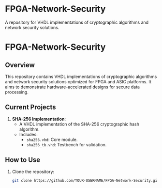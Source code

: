 # FPGA-Network-Security
A repository for VHDL implementations of cryptographic algorithms and network security solutions.
# FPGA-Network-Security

## Overview
This repository contains VHDL implementations of cryptographic algorithms and network security solutions optimized for FPGA and ASIC platforms. It aims to demonstrate hardware-accelerated designs for secure data processing.

## Current Projects
1. **SHA-256 Implementation**:
   - A VHDL implementation of the SHA-256 cryptographic hash algorithm.
   - Includes:
     - `sha256.vhd`: Core module.
     - `sha256_tb.vhd`: Testbench for validation.

## How to Use
1. Clone the repository:
   ```bash
   git clone https://github.com/YOUR-USERNAME/FPGA-Network-Security.git

